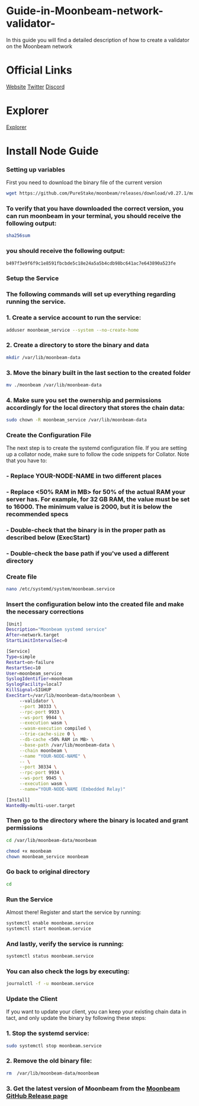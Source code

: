 # Guide-in-Moonbeam-network-validator-
In this guide you will find a detailed description of how to create a validator on the Moonbeam network 
# Official Links
[Website](https://moonbeam.network/) [Twitter](https://twitter.com/MoonbeamNetwork) [Discord](https://discord.gg/moonbeam)

# Explorer
[Explorer](https://telemetry.polkadot.io/#list/0xfe58ea77779b7abda7da4ec526d14db9b1e9cd40a217c34892af80a9b332b76d)
# Install Node Guide 
### Setting up variables
First you need to download the binary file of the current version
```bash
wget https://github.com/PureStake/moonbeam/releases/download/v0.27.1/moonbeam
```
### To verify that you have downloaded the correct version, you can run  moonbeam in your terminal, you should receive the following output:
```bash
sha256sum
```
### you should receive the following output:
```bash
b497f3e9f6f9c1e8591fbcbde5c18e24a5a5b4cdb98bc641ac7e643890a523fe
```


### Setup the Service

### The following commands will set up everything regarding running the service.

### 1. Create a service account to run the service:
```bash
adduser moonbeam_service --system --no-create-home
```
### 2. Create a directory to store the binary and data
```bash
mkdir /var/lib/moonbeam-data
```
### 3. Move the binary built in the last section to the created folder
```bash
mv ./moonbeam /var/lib/moonbeam-data
```
### 4. Make sure you set the ownership and permissions accordingly for the local directory that stores the chain data:
```bash
sudo chown -R moonbeam_service /var/lib/moonbeam-data
```
### Create the Configuration File
The next step is to create the systemd configuration file. If you are setting up a collator node, make sure to follow the code snippets for Collator. Note that you have to:
   ### -  Replace YOUR-NODE-NAME in two different places
   ### -  Replace <50% RAM in MB> for 50% of the actual RAM your server has. For example, for 32 GB RAM, the value must be set to 16000. The minimum value is 2000, but          it is below the recommended specs
   ### -  Double-check that the binary is in the proper path as described below (ExecStart)
   ### -  Double-check the base path if you've used a different directory
 
### Create file 
```bash
nano /etc/systemd/system/moonbeam.service
```
### Insert the configuration below into the created file and make the necessary corrections
```bash
[Unit]
Description="Moonbeam systemd service"
After=network.target
StartLimitIntervalSec=0

[Service]
Type=simple
Restart=on-failure
RestartSec=10
User=moonbeam_service
SyslogIdentifier=moonbeam
SyslogFacility=local7
KillSignal=SIGHUP
ExecStart=/var/lib/moonbeam-data/moonbeam \
     --validator \
     --port 30333 \
     --rpc-port 9933 \
     --ws-port 9944 \
     --execution wasm \
     --wasm-execution compiled \
     --trie-cache-size 0 \
     --db-cache <50% RAM in MB> \
     --base-path /var/lib/moonbeam-data \
     --chain moonbeam \
     --name "YOUR-NODE-NAME" \
     -- \
     --port 30334 \
     --rpc-port 9934 \
     --ws-port 9945 \
     --execution wasm \
     --name="YOUR-NODE-NAME (Embedded Relay)"

[Install]
WantedBy=multi-user.target
```
### Then go to the directory where the binary is located and grant permissions
```bash
cd /var/lib/moonbeam-data/moonbeam
```
```bash
chmod +x moonbeam
chown moonbeam_service moonbeam
```
### Go back to original directory
```bash
cd 
```
### Run the Service
Almost there! Register and start the service by running:
```bash
systemctl enable moonbeam.service
systemctl start moonbeam.service
```
### And lastly, verify the service is running:
```bash
systemctl status moonbeam.service
```
### You can also check the logs by executing:
```bash
journalctl -f -u moonbeam.service
```
### Update the Client
If you want to update your client, you can keep your existing chain data in tact, and only update the binary by following these steps:
### 1. Stop the systemd service:
```bash
sudo systemctl stop moonbeam.service
```
### 2. Remove the old binary file:
```bash
rm  /var/lib/moonbeam-data/moonbeam
```
### 3. Get the latest version of Moonbeam from the [Moonbeam GitHub Release page](https://github.com/PureStake/moonbeam/releases/)
























